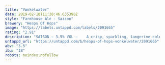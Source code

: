 ```yaml
---
title: "Vønkelwater"
date: 2019-02-10T11:30:46.635390Z
style: "Farmhouse Ale - Saison"
brewery: "Heaps Of Hops"
image: "https://labels.untappd.com/labels/2091665"
rating: "2.91"
description: "SAISON – 3.5% VOL –    A crisp, sparkling, tangerine coloured farmhouse ale. It has the characteristic spiciness from the saison yeast strain with its hints of black pepper and corriander. These are complemented by the floral aromas or Fuggles, East Kent Goldings and Tettnanger hops."
untappd_url: "https://untappd.com/b/heaps-of-hops-vonkelwater/2091665"
abv: "3.5"
ibu: "18"
robots: noindex,nofollow
---
```

